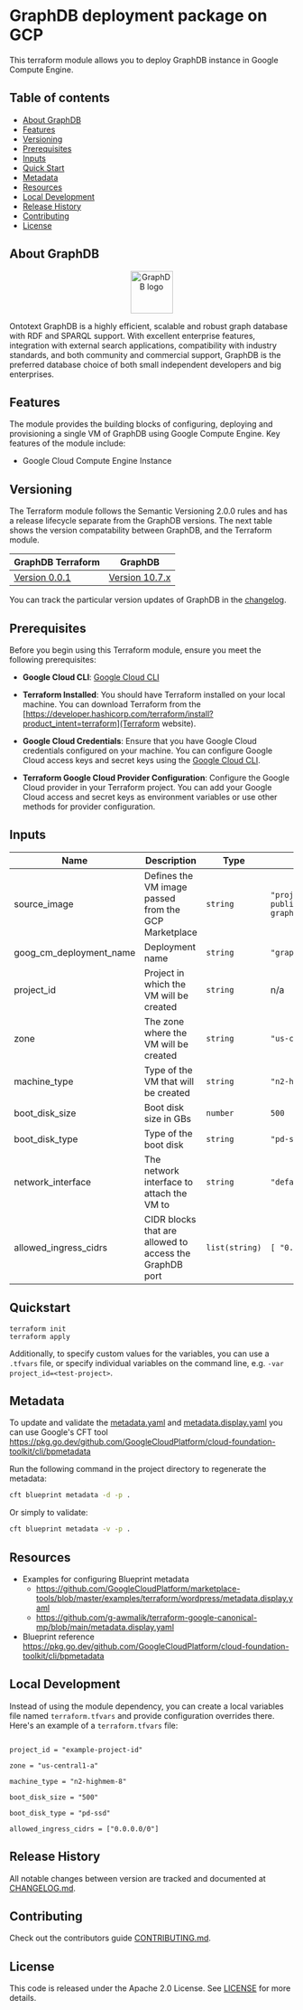 # GraphDB deployment package on GCP

This terraform module allows you to deploy GraphDB instance in Google Compute Engine.

## Table of contents

- [About GraphDB](#about-graphdb)
- [Features](#features)
- [Versioning](#versioning)
- [Prerequisites](#prerequisites)
- [Inputs](#inputs)
- [Quick Start](#quickstart)
- [Metadata](#metadata)
- [Resources](#resources)
- [Local Development](#local-development)
- [Release History](#release-history)
- [Contributing](#contributing)
- [License](#license)

## About GraphDB

<p align="center">
  <a href="https://www.ontotext.com/products/graphdb/">
    <picture>
      <img src="https://www.ontotext.com/wp-content/uploads/2022/09/Logo-GraphDB.svg" alt="GraphDB logo" title="GraphDB"
      height="75">
    </picture>
  </a>
</p>

Ontotext GraphDB is a highly efficient, scalable and robust graph database with RDF and SPARQL support. With excellent
enterprise features,
integration with external search applications, compatibility with industry standards, and both community and commercial
support, GraphDB is the
preferred database choice of both small independent developers and big enterprises.

## Features

The module provides the building blocks of configuring, deploying and provisioning a single VM of GraphDB
using Google Compute Engine. Key features of the module include:

- Google Cloud Compute Engine Instance

## Versioning

The Terraform module follows the Semantic Versioning 2.0.0 rules and has a release lifecycle separate from the GraphDB
versions. The next table shows the version compatability between GraphDB, and the Terraform module.

| GraphDB Terraform                                                              | GraphDB                                                                              |
|--------------------------------------------------------------------------------|--------------------------------------------------------------------------------------|
| [Version 0.0.1](https://github.com/Ontotext-AD/terraform-gcp-graphdb/releases) | [Version 10.7.x](https://graphdb.ontotext.com/documentation/10.7/release-notes.html) |

You can track the particular version updates of GraphDB in the [changelog](CHANGELOG.md).

## Prerequisites

Before you begin using this Terraform module, ensure you meet the following prerequisites:

- **Google Cloud CLI**:
  [Google Cloud CLI](https://cloud.google.com/sdk/docs/install)

- **Terraform Installed**: You should have Terraform installed on your local machine. You can download Terraform from
  the [https://developer.hashicorp.com/terraform/install?product_intent=terraform](Terraform website).

- **Google Cloud Credentials**: Ensure that you have Google Cloud credentials configured on your machine. You can configure Google Cloud access
  keys and secret keys using the [Google Cloud CLI](https://cloud.google.com/docs/authentication/gcloud).

- **Terraform Google Cloud Provider Configuration**: Configure the Google Cloud provider in your Terraform project. You can add your Google Cloud
  access and secret keys as environment variables or use other methods for provider configuration.

<!-- BEGIN_TF_DOCS -->
## Inputs

| Name | Description | Type | Default | Required |
|------|-------------|------|---------|:--------:|
| source\_image | Defines the VM image passed from the GCP Marketplace | `string` | `"projects/graphdb-public/global/images/ontotext-graphdb-10-7-5-202410111243"` | no |
| goog\_cm\_deployment\_name | Deployment name | `string` | `"graphdb"` | no |
| project\_id | Project in which the VM will be created | `string` | n/a | yes |
| zone | The zone where the VM will be created | `string` | `"us-central1-a"` | no |
| machine\_type | Type of the VM that will be created | `string` | `"n2-highmem-8"` | no |
| boot\_disk\_size | Boot disk size in GBs | `number` | `500` | no |
| boot\_disk\_type | Type of the boot disk | `string` | `"pd-ssd"` | no |
| network\_interface | The network interface to attach the VM to | `string` | `"default"` | no |
| allowed\_ingress\_cidrs | CIDR blocks that are allowed to access the GraphDB port | `list(string)` | ```[ "0.0.0.0/0" ]``` | no |
<!-- END_TF_DOCS -->

## Quickstart

```shell
terraform init
terraform apply
```

Additionally, to specify custom values for the variables, you can use a `.tfvars` file, or specify individual
variables on the command line, e.g. `-var project_id=<test-project>`.

## Metadata

To update and validate the [metadata.yaml](metadata.yaml) and [metadata.display.yaml](metadata.display.yaml) you can use Google's CFT
tool https://pkg.go.dev/github.com/GoogleCloudPlatform/cloud-foundation-toolkit/cli/bpmetadata

Run the following command in the project directory to regenerate the metadata:

```bash
cft blueprint metadata -d -p .
```

Or simply to validate:

```bash
cft blueprint metadata -v -p .
```

## Resources

- Examples for configuring Blueprint metadata
  - https://github.com/GoogleCloudPlatform/marketplace-tools/blob/master/examples/terraform/wordpress/metadata.display.yaml
  - https://github.com/g-awmalik/terraform-google-canonical-mp/blob/main/metadata.display.yaml
- Blueprint reference https://pkg.go.dev/github.com/GoogleCloudPlatform/cloud-foundation-toolkit/cli/bpmetadata

## Local Development

Instead of using the module dependency, you can create a local variables file named `terraform.tfvars` and provide
configuration overrides there.
Here's an example of a `terraform.tfvars` file:

```hcl

project_id = "example-project-id"

zone = "us-central1-a"

machine_type = "n2-highmem-8"

boot_disk_size = "500"

boot_disk_type = "pd-ssd"

allowed_ingress_cidrs = ["0.0.0.0/0"]

```

## Release History

All notable changes between version are tracked and documented at [CHANGELOG.md](CHANGELOG.md).

## Contributing

Check out the contributors guide [CONTRIBUTING.md](CONTRIBUTING.md).

## License

This code is released under the Apache 2.0 License. See [LICENSE](LICENSE) for more details.
